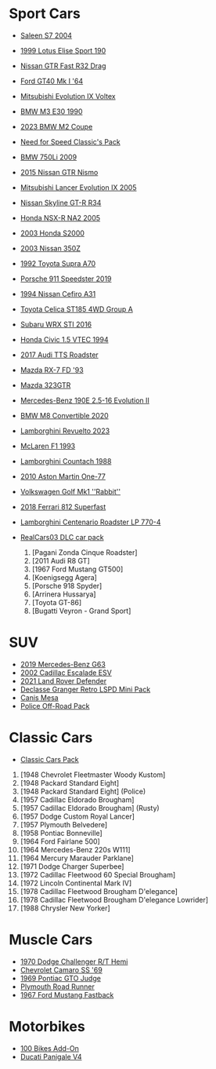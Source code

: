 <!-- Example:
  - [Mod name](link-to-mod)
-->


# Sport Cars

- [Saleen S7 2004](https://www.gta5-mods.com/vehicles/saleen-s7-2004-add-on)
- [1999 Lotus Elise Sport 190](https://www.gta5-mods.com/vehicles/1999-lotus-elise-sport-190-add-on-extras-template-lods-vehfuncs-cipherog)
- [Nissan GTR Fast R32 Drag](https://www.gta5-mods.com/vehicles/nissan-gtr-fast-r32-drag-addon-fivem)
- [Ford GT40 Mk I '64](https://www.gta5-mods.com/vehicles/ford-gt40-mk-i-64-add-on-template-extras)
- [Mitsubishi Evolution IX Voltex](https://www.gta5-mods.com/vehicles/mitsubishi-evolution-ix-voltex-add-on-fivem-extras-template)
- [BMW M3 E30 1990](https://www.gta5-mods.com/vehicles/bmw-m3-e30-1990-add-on-tuning-template)
- [2023 BMW M2 Coupe](https://www.gta5-mods.com/vehicles/2023-bmw-m2-coupe-addon-fivem)
- [Need for Speed Classic's Pack](https://www.gta5-mods.com/vehicles/need-for-speed-classic-s-pack-addon-tuning-devildexter23)
- [BMW 750Li 2009](https://www.gta5-mods.com/vehicles/bmw-750li-2009)
- [2015 Nissan GTR Nismo](https://www.gta5-mods.com/vehicles/2015-nissan-gtr-nismo-yca-y97y)
- [Mitsubishi Lancer Evolution IX 2005](https://www.gta5-mods.com/vehicles/mitsubishi-lancer-evolution-ix-2005-add-on-tuning-template-fivem-rhd)
- [Nissan Skyline GT-R R34](https://www.gta5-mods.com/vehicles/nissan-skyline)
- [Honda NSX-R NA2 2005](https://www.gta5-mods.com/vehicles/honda-nsx-r-na2-2005-add-on-tuning-template-fivem-rhd)
- [2003 Honda S2000](https://www.gta5-mods.com/vehicles/2003-honda-s2000-add-on-vehfuncs-v-tuning-template)
- [2003 Nissan 350Z](https://www.gta5-mods.com/vehicles/2003-nissan-350z-add-on-tuning-template)
- [1992 Toyota Supra A70](https://www.gta5-mods.com/vehicles/1992-toyota-supra-a70-addon-tuning-template)
- [Porsche 911 Speedster 2019](https://www.gta5-mods.com/vehicles/porsche-911-speedster-2019-add-on)
- [1994 Nissan Cefiro A31](https://www.gta5-mods.com/vehicles/1994-nissan-cefiro-a31-add-on-fivem-tuning-templates-unlocked)
- [Toyota Celica ST185 4WD Group A](https://www.gta5-mods.com/vehicles/toyota-celica-st185-4wd-group-a-add-on-fivem-lods-vehfuncs-tuning-navefa_)
- [Subaru WRX STI 2016](https://www.gta5-mods.com/vehicles/subaru-wrx-sti-2016-add-on-livery-tuning-extras)
- [Honda Civic 1.5 VTEC 1994](https://www.gta5-mods.com/vehicles/honda-civic-1-5-vtec-1994-add-on)
- [2017 Audi TTS Roadster](https://www.gta5-mods.com/vehicles/2017-audi-tts-roadster-animated-roof-add-on-template)
- [Mazda RX-7 FD '93](https://www.gta5-mods.com/vehicles/mazda-rx-7-fd-93-add-on-tuning-template)
- [Mazda 323GTR](https://www.gta5-mods.com/vehicles/mazda-323gtr-add-on)
- [Mercedes-Benz 190E 2.5-16 Evolution II](https://www.gta5-mods.com/vehicles/mercedes-benz-190e-2-5-16-evolution-ii)
- [BMW M8 Convertible 2020](https://www.gta5-mods.com/vehicles/bmw-m8-convetirbe-2020-add-on-replace)
- [Lamborghini Revuelto 2023](https://www.gta5-mods.com/vehicles/lamborghini-revuelto-2023-add-on-replace)
- [McLaren F1 1993](https://www.gta5-mods.com/vehicles/mclaren-f1-1993-add-on-template-extras)
- [Lamborghini Countach 1988](https://www.gta5-mods.com/vehicles/lamborghini-countach-1988-add-on-template-extras)
- [2010 Aston Martin One-77](https://www.gta5-mods.com/vehicles/2010-aston-martin-one-77-add-on-template)
- [Volkswagen Golf Mk1 ''Rabbit''](https://www.gta5-mods.com/vehicles/volskwagen-golf-mk1-rabitt-addon-replace)
- [2018 Ferrari 812 Superfast](https://www.gta5-mods.com/vehicles/ferrari-812-superfast)
- [Lamborghini Centenario Roadster LP 770-4](https://www.gta5-mods.com/vehicles/lamborghini-centenario-roadster)
- [RealCars03 DLC car pack](https://www.gta5-mods.com/vehicles/realcars03-dlc-from-gtav-mods-as-new-addon)
  
  1. [Pagani Zonda Cinque Roadster]
  2. [2011 Audi R8 GT]
  3. [1967 Ford Mustang GT500]
  4. [Koenigsegg Agera]
  5. [Porsche 918 Spyder]
  6. [Arrinera Hussarya]
  7. [Toyota GT-86]
  8. [Bugatti Veyron - Grand Sport]

  
# SUV

- [2019 Mercedes-Benz G63](https://www.gta5-mods.com/vehicles/2019-mercedes-benz-g63-addon-replace)
- [2002 Cadillac Escalade ESV](https://www.gta5-mods.com/vehicles/2002-cadillac-escalade-esv-add-on)
- [2021 Land Rover Defender](https://www.gta5-mods.com/vehicles/2021-land-rover-defender-addon-replace-dials-lods)
- [Declasse Granger Retro LSPD Mini Pack](https://www.gta5-mods.com/vehicles/declasse-granger-retro-lspd-minipack-addon)
- [Canis Mesa](https://www.gta5-mods.com/vehicles/canis-mesa-add-on)
- [Police Off-Road Pack](https://www.gta5-mods.com/vehicles/police-blazer-aqua-amphibious-quad-bike-add-on-template)

# Classic Cars

- [Classic Cars Pack](https://www.gta5-mods.com/vehicles/classic-cars-pack-vol-2)
1. [1948 Chevrolet Fleetmaster Woody Kustom]
2. [1948 Packard Standard Eight]
3. [1948 Packard Standard Eight] (Police)
4. [1957 Cadillac Eldorado Brougham]
5. [1957 Cadillac Eldorado Brougham] (Rusty)
6. [1957 Dodge Custom Royal Lancer]
7. [1957 Plymouth Belvedere]
8. [1958 Pontiac Bonneville]
9. [1964 Ford Fairlane 500]
10. [1964 Mercedes-Benz 220s W111]
11. [1964 Mercury Marauder Parklane]
12. [1971 Dodge Charger Superbee]
13. [1972 Cadillac Fleetwood 60 Special Brougham]
14. [1972 Lincoln Continental Mark IV]
15. [1978 Cadillac Fleetwood Brougham D'elegance]
16. [1978 Cadillac Fleetwood Brougham D'elegance Lowrider]
17. [1988 Chrysler New Yorker]

# Muscle Cars

- [1970 Dodge Challenger R/T Hemi](https://www.gta5-mods.com/vehicles/1970-dodge-challenger-r-t-hemi-add-on-tuning-template)
- [Chevrolet Camaro SS '69](https://www.gta5-mods.com/vehicles/chevrolet-camaro-ss-69-add-on-extras-tuning-template)
- [1969 Pontiac GTO Judge](https://www.gta5-mods.com/vehicles/1969-pontiac-gto-judge-add-on-template)
- [Plymouth Road Runner](https://www.gta5-mods.com/vehicles/plymouth-road-runner-from-fast-and-furious-7-add-on-vehfuncs-v)
- [1967 Ford Mustang Fastback](https://www.gta5-mods.com/vehicles/1967-ford-mustang-fastback-add-on)

# Motorbikes

- [100 Bikes Add-On](https://www.gta5-mods.com/vehicles/zbike-add-on-55-bikes-compilation-pack)
- [Ducati Panigale V4](https://www.gta5-mods.com/vehicles/ducati-panigale-v4-pack-add-on-tuning-liveries)
